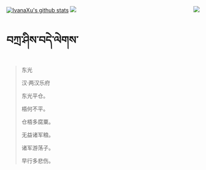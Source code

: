 [![IvanaXu's github stats](https://github-readme-stats.vercel.app/api?username=IvanaXu&show_icons=true&theme=vue-dark)](https://github.com/anuraghazra/github-readme-stats)
<img align="right" src="https://github-readme-stats.vercel.app/api/top-langs/?username=IvanaXu&langs_count=7&theme=graywhite" />
<img src="https://github-readme-stats.vercel.app/api/wakatime?username=IvanaXu&layout=compact&langs_count=6&theme=vue-dark&&custom_title=Programming Times(Jul 29 2021-)" />
# བཀྲ་ཤིས་བདེ་ལེགས་
> 东光
>
> 汉·两汉乐府
>
> 东光平仓。
> 
> 梧何不平。
> 
> 仓梧多腐粟。
> 
> 无益诸军粮。
> 
> 诸军游荡子。
> 
> 早行多悲伤。